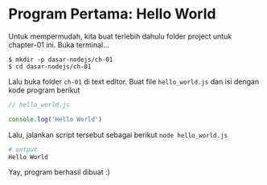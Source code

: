 # Program Pertama: Hello World

Untuk mempermudah, kita buat terlebih dahulu folder project untuk chapter-01 ini. Buka terminal...
```
$ mkdir -p dasar-nodejs/ch-01
$ cd dasar-nodejs/ch-01
```
Lalu buka folder `ch-01` di text editor. Buat file `hello_world.js` dan isi dengan kode program berikut
```js
// hello_world.js

console.log('Hello World')
``` 
Lalu, jalankan script tersebut sebagai berikut `node hello_world.js`
```bash
# output
Hello World
```

Yay, program berhasil dibuat :) 
